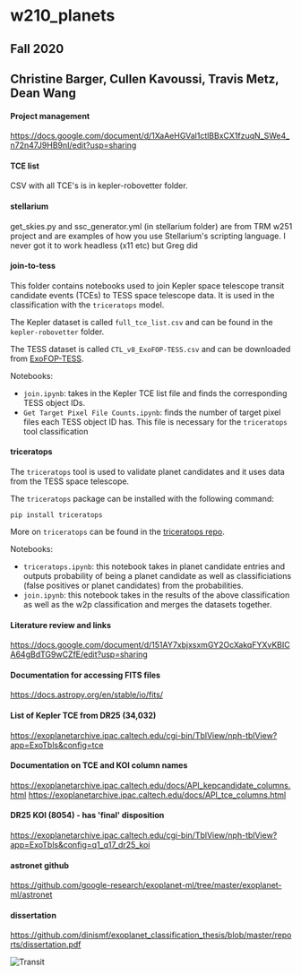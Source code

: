 # w210_planets
## Fall 2020
## Christine Barger, Cullen Kavoussi, Travis Metz, Dean Wang

#### Project management
https://docs.google.com/document/d/1XaAeHGVal1ctlBBxCX1fzuqN_SWe4_n72n47J9HB9nI/edit?usp=sharing 

#### TCE list
CSV with all TCE's is in kepler-robovetter folder.

#### stellarium
get_skies.py and ssc_generator.yml (in stellarium folder) are from TRM w251 project and are examples of how you use Stellarium's scripting language.  I never got it to work headless (x11 etc) but Greg did

#### join-to-tess
This folder contains notebooks used to join Kepler space telescope transit candidate events (TCEs) to TESS space telescope data. It is used in the classification with the `triceratops` model.

The Kepler dataset is called `full_tce_list.csv` and can be found in the `kepler-robovetter` folder. 

The TESS dataset is called `CTL_v8_ExoFOP-TESS.csv` and can be downloaded from [ExoFOP-TESS](https://exofop.ipac.caltech.edu/tess/).

Notebooks:
* `join.ipynb`: takes in the Kepler TCE list file and finds the corresponding TESS object IDs.
* `Get Target Pixel File Counts.ipynb`: finds the number of target pixel files each TESS object ID has. This file is necessary for the `triceratops` tool classification

#### triceratops
The `triceratops` tool is used to validate planet candidates and it uses data from the TESS space telescope.

The `triceratops` package can be installed with the following command:

```
pip install triceratops
```

More on `triceratops` can be found in the [triceratops repo](https://github.com/stevengiacalone/triceratops).

Notebooks:
* `triceratops.ipynb`: this notebook takes in planet candidate entries and outputs probability of being a planet candidate as well as classificiations (false positives or planet candidates) from the probabilities.
* `join.ipynb`: this notebook takes in the results of the above classification as well as the w2p classification and merges the datasets together.

#### Literature review and links
https://docs.google.com/document/d/151AY7xbjxsxmGY2OcXakqFYXvKBICA64gBdTG9wCZfE/edit?usp=sharing 

#### Documentation for accessing FITS files
https://docs.astropy.org/en/stable/io/fits/

#### List of Kepler TCE from DR25 (34,032)
https://exoplanetarchive.ipac.caltech.edu/cgi-bin/TblView/nph-tblView?app=ExoTbls&config=tce

#### Documentation on TCE and KOI column names
https://exoplanetarchive.ipac.caltech.edu/docs/API_kepcandidate_columns.html
https://exoplanetarchive.ipac.caltech.edu/docs/API_tce_columns.html



#### DR25 KOI (8054) - has 'final' disposition
https://exoplanetarchive.ipac.caltech.edu/cgi-bin/TblView/nph-tblView?app=ExoTbls&config=q1_q17_dr25_koi


#### astronet github
https://github.com/google-research/exoplanet-ml/tree/master/exoplanet-ml/astronet

#### dissertation
https://github.com/dinismf/exoplanet_classification_thesis/blob/master/reports/dissertation.pdf

![Transit](/images/TRANSIT.gif)